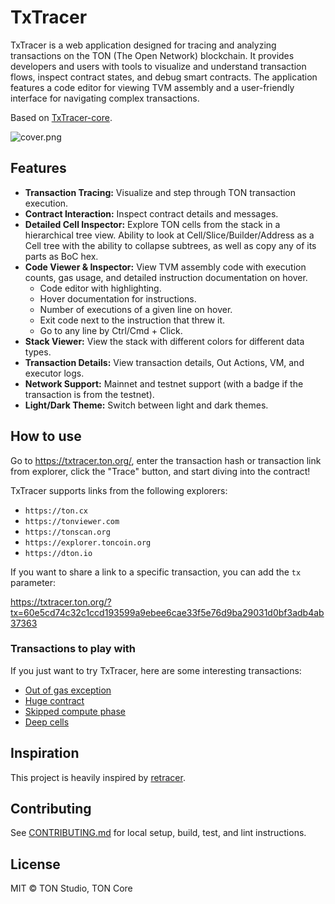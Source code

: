 # TxTracer

TxTracer is a web application designed for tracing and analyzing transactions on the TON (The Open Network) blockchain.
It provides developers and users with tools to visualize and understand transaction flows, inspect contract states, and
debug smart contracts. The application features a code editor for viewing TVM assembly and a user-friendly interface
for navigating complex transactions.

Based on [TxTracer-core](https://github.com/ton-blockchain/txtracer-core).

![cover.png](docs/cover.png)

## Features

- **Transaction Tracing:** Visualize and step through TON transaction execution.
- **Contract Interaction:** Inspect contract details and messages.
- **Detailed Cell Inspector:** Explore TON cells from the stack in a hierarchical tree view. Ability to look at
  Cell/Slice/Builder/Address as a Cell tree with the ability to collapse subtrees, as well as copy any of its parts as
  BoC hex.
- **Code Viewer & Inspector:** View TVM assembly code with execution counts, gas usage, and detailed instruction
  documentation on hover.
  - Code editor with highlighting.
  - Hover documentation for instructions.
  - Number of executions of a given line on hover.
  - Exit code next to the instruction that threw it.
  - Go to any line by Ctrl/Cmd + Click.
- **Stack Viewer:** View the stack with different colors for different data types.
- **Transaction Details:** View transaction details, Out Actions, VM, and executor logs.
- **Network Support:** Mainnet and testnet support (with a badge if the transaction is from the testnet).
- **Light/Dark Theme:** Switch between light and dark themes.

## How to use

Go to https://txtracer.ton.org/, enter the transaction hash or transaction link from explorer,
click the "Trace" button, and start diving into the contract!

TxTracer supports links from the following explorers:

- `https://ton.cx`
- `https://tonviewer.com`
- `https://tonscan.org`
- `https://explorer.toncoin.org`
- `https://dton.io`

If you want to share a link to a specific transaction, you can add the `tx` parameter:

https://txtracer.ton.org/?tx=60e5cd74c32c1ccd193599a9ebee6cae33f5e76d9ba29031d0bf3adb4ab37363

### Transactions to play with

If you just want to try TxTracer, here are some interesting transactions:

- [Out of gas exception](https://txtracer.ton.org/?tx=64ec9aa3d0515783fc32e8ecf741e00815d82396752a0ac6aef367483acd6908)
- [Huge contract](https://txtracer.ton.org/?tx=041293cf00939d8df12badbdf6ab9e2091c8121941dbb170c543595403b5b97b)
- [Skipped compute phase](https://txtracer.ton.org/?tx=654fc2160a3ad81ef05803e99fcec13a9a309e937bacbd0534e4dbee018ca594)
- [Deep cells](https://txtracer.ton.org/?tx=f8b7a5b598c65ecb180338eec103bf28c199bf8346453342eb7022ccf2ea39f6)

## Inspiration

This project is heavily inspired by [retracer](https://retracer.ton.org/).

## Contributing

See [CONTRIBUTING.md](CONTRIBUTING.md) for local setup, build, test, and lint instructions.

## License

MIT © TON Studio, TON Core
